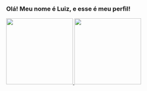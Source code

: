 ### Olá! Meu nome é Luiz, e esse é meu perfil!

<div>
  <a href="https://www.youtube.com/watch?v=dQw4w9WgXcQ" target="_blank">
  <img height="180em" src="https://github-readme-stats.vercel.app/api?username=Luuuizff&show_icons=true&theme=radical&include_all_commits=true&count_private=true"/>
  <img height="180em" src="https://github-readme-stats.vercel.app/api/top-langs/?username=Luuuizff&layout=compact&langs_count=7&theme=radical"/>
</div>
  
<!--
 Themes: https://github.com/anuraghazra/github-readme-stats/blob/master/themes/README.md
-->


